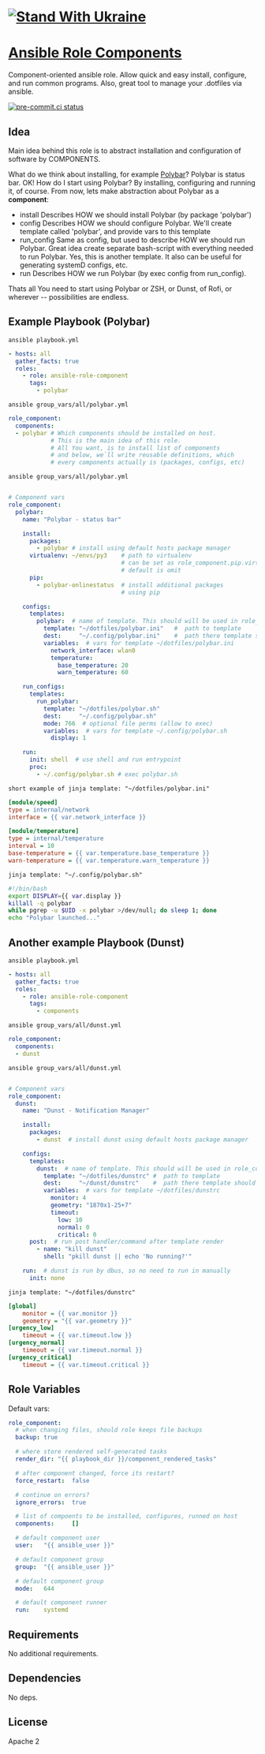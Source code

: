 [![Stand With Ukraine](https://raw.githubusercontent.com/vshymanskyy/StandWithUkraine/main/banner2-direct.svg)](https://vshymanskyy.github.io/StandWithUkraine)
=========

[Ansible Role Components](https://galaxy.ansible.com/dnullproject/components)
=========

Component-oriented ansible role. Allow quick and easy install, configure, and run common programs.
Also, great tool to manage your .dotfiles via ansible.

[![pre-commit.ci status](https://results.pre-commit.ci/badge/github/dnullproject/components/master.svg)](https://results.pre-commit.ci/latest/github/dnullproject/components/master)

Idea
--------------

Main idea behind this role is to abstract installation and configuration of software by COMPONENTS.

What do we think about installing, for example [Polybar](https://github.com/polybar/polybar)?
Polybar is status bar. OK! How do I start using Polybar? By installing, configuring and running it, of course.
From now, lets make abstraction about Polybar as a **component**:

- install
  Describes HOW we should install Polybar (by package 'polybar')
- config
  Describes HOW we should configure Polybar. We'll create template called 'polybar', and provide vars to this template
- run\_config
  Same as config, but used to describe HOW we should run Polybar.
  Great idea create separate bash-script with everything needed to run Polybar.
  Yes, this is another template. It also can be useful for generating systemD configs, etc.
- run
  Describes HOW we run Polybar (by exec config from run\_config).

Thats all You need to start using Polybar or ZSH, or Dunst, of Rofi, or wherever -- possibilities are endless.

Example Playbook (Polybar)
----------------

`ansible playbook.yml`

```yaml
- hosts: all
  gather_facts: true
  roles:
    - role: ansible-role-component
      tags:
        - polybar
```

`ansible group_vars/all/polybar.yml`

```yaml
role_component:
  components:
  - polybar # Which components should be installed on host.
            # This is the main idea of this role.
            # All You want, is to install list of components
            # and below, we`ll write reusable definitions, which
            # every components actually is (packages, configs, etc)
```

`ansible group_vars/all/polybar.yml`

```yaml

# Component vars
role_component:
  polybar:
    name: "Polybar - status bar"

    install:
      packages:
        - polybar # install using default hosts package manager
      virtualenv: ~/envs/py3    # path to virtualenv
                                # can be set as role_component.pip.virtualenv
                                # default is omit
      pip:
        - polybar-onlinestatus  # install additional packages
                                # using pip

    configs:
      templates:
        polybar:  # name of template. This should will be used in role_component.dunst.templates[]
          template: "~/dotfiles/polybar.ini"   #  path to template
          dest:     "~/.config/polybar.ini"    #  path there template should be rendered
          variables:  # vars for template ~/dotfiles/polybar.ini
            network_interface: wlan0
            temperature:
              base_temperature: 20
              warn_temperature: 60

    run_configs:
      templates:
        run_polybar:
          template: "~/dotfiles/polybar.sh"
          dest:     "~/.config/polybar.sh"
          mode: 766  # optional file perms (allow to exec)
          variables:  # vars for template ~/.config/polybar.sh
            display: 1

    run:
      init: shell  # use shell and run entrypoint
      proc:
        - ~/.config/polybar.sh # exec polybar.sh
```

`short example of jinja template: "~/dotfiles/polybar.ini"`

```ini
[module/speed]
type = internal/network
interface = {{ var.network_interface }}

[module/temperature]
type = internal/temperature
interval = 10
base-temperature = {{ var.temperature.base_temperature }}
warn-temperature = {{ var.temperature.warn_temperature }}
```

`jinja template: "~/.config/polybar.sh"`

```bash
#!/bin/bash
export DISPLAY={{ var.display }}
killall -q polybar
while pgrep -u $UID -x polybar >/dev/null; do sleep 1; done
echo "Polybar launched..."
```

Another example Playbook (Dunst)
----------------

`ansible playbook.yml`

```yaml
- hosts: all
  gather_facts: true
  roles:
    - role: ansible-role-component
      tags:
        - components
```

`ansible group_vars/all/dunst.yml`

```yaml
role_component:
  components:
  - dunst
```

`ansible group_vars/all/dunst.yml`

```yaml

# Component vars
role_component:
  dunst:
    name: "Dunst - Notification Manager"

    install:
      packages:
        - dunst  # install dunst using default hosts package manager

    configs:
      templates:
        dunst:  # name of template. This should will be used in role_component.dunst.templates[]
          template: "~/dotfiles/dunstrc" #  path to template
          dest:     "~/dunst/dunstrc"    #  path there template should be rendered
          variables:  # vars for template ~/dotfiles/dunstrc
            monitor: 4
            geometry: "1870x1-25+7"
            timeout:
              low: 10
              normal: 0
              critical: 0
      post:  # run post handler/command after template render
        - name: "kill dunst"
          shell: "pkill dunst || echo 'No running?'"

    run:  # dunst is run by dbus, so no need to run in manually
      init: none
```

`jinja template: "~/dotfiles/dunstrc"`

```ini
[global]
    monitor = {{ var.monitor }}
    geometry = "{{ var.geometry }}"
[urgency_low]
    timeout = {{ var.timeout.low }}
[urgency_normal]
    timeout = {{ var.timeout.normal }}
[urgency_critical]
    timeout = {{ var.timeout.critical }}
```

Role Variables
--------------

Default vars:

```yaml
role_component:
  # when changing files, should role keeps file backups
  backup: true

  # where store rendered self-generated tasks
  render_dir: "{{ playbook_dir }}/component_rendered_tasks"

  # after component changed, force its restart?
  force_restart:  false

  # continue on errors?
  ignore_errors:  true

  # list of compoents to be installed, configures, runned on host
  components:     []

  # default component user
  user:   "{{ ansible_user }}"

  # default component group
  group:  "{{ ansible_user }}"

  # default component group
  mode:   644

  # default component runner
  run:    systemd
```

Requirements
------------

No additional requirements.

Dependencies
------------

No deps.

License
-------

Apache 2

